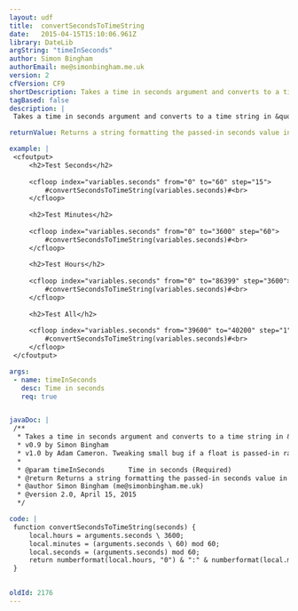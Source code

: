 ```yaml
---
layout: udf
title:  convertSecondsToTimeString
date:   2015-04-15T15:10:06.961Z
library: DateLib
argString: "timeInSeconds"
author: Simon Bingham
authorEmail: me@simonbingham.me.uk
version: 2
cfVersion: CF9
shortDescription: Takes a time in seconds argument and converts to a time string in &quot;4d 12h 30m&quot; format.
tagBased: false
description: |
 Takes a time in seconds argument and converts to a time string in &quot;4d 12h 30m&quot; format. 

returnValue: Returns a string formatting the passed-in seconds value in days, hours and minutes

example: |
 <cfoutput>
     <h2>Test Seconds</h2>
 
     <cfloop index="variables.seconds" from="0" to="60" step="15">
         #convertSecondsToTimeString(variables.seconds)#<br>
     </cfloop>
 
     <h2>Test Minutes</h2>
 
     <cfloop index="variables.seconds" from="0" to="3600" step="60">
         #convertSecondsToTimeString(variables.seconds)#<br>
     </cfloop>
 
     <h2>Test Hours</h2>
 
     <cfloop index="variables.seconds" from="0" to="86399" step="3600">
         #convertSecondsToTimeString(variables.seconds)#<br>
     </cfloop>
 
     <h2>Test All</h2>
 
     <cfloop index="variables.seconds" from="39600" to="40200" step="1">
         #convertSecondsToTimeString(variables.seconds)#<br>
     </cfloop>
 </cfoutput>

args:
 - name: timeInSeconds
   desc: Time in seconds
   req: true


javaDoc: |
 /**
  * Takes a time in seconds argument and converts to a time string in &quot;4d 12h 30m&quot; format.
  * v0.9 by Simon Bingham
  * v1.0 by Adam Cameron. Tweaking small bug if a float is passed-in rather than an integer.
  * 
  * @param timeInSeconds      Time in seconds (Required)
  * @return Returns a string formatting the passed-in seconds value in days, hours and minutes 
  * @author Simon Bingham (me@simonbingham.me.uk) 
  * @version 2.0, April 15, 2015 
  */

code: |
 function convertSecondsToTimeString(seconds) {
     local.hours = arguments.seconds \ 3600;
     local.minutes = (arguments.seconds \ 60) mod 60;
     local.seconds = (arguments.seconds) mod 60;
     return numberformat(local.hours, "0") & ":" & numberformat(local.minutes, "00") & ":" & numberformat(local.seconds, "00");
 }
 

oldId: 2176
---
```


